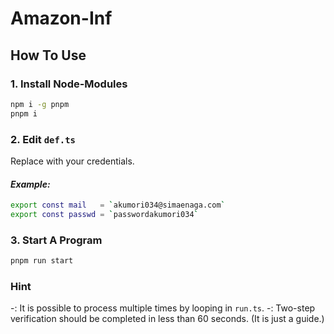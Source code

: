 # Amazon-Inf
## How To Use
### 1. Install Node-Modules
```bash
npm i -g pnpm
pnpm i
```
### 2. Edit `def.ts`
Replace with your credentials.
#### _Example:_
```bash
export const mail   = `akumori034@simaenaga.com`
export const passwd = `passwordakumori034`
```
### 3. Start A Program
```bash
pnpm run start
```
### Hint
-: It is possible to process multiple times by looping in `run.ts`.
-: Two-step verification should be completed in less than 60 seconds. (It is just a guide.)